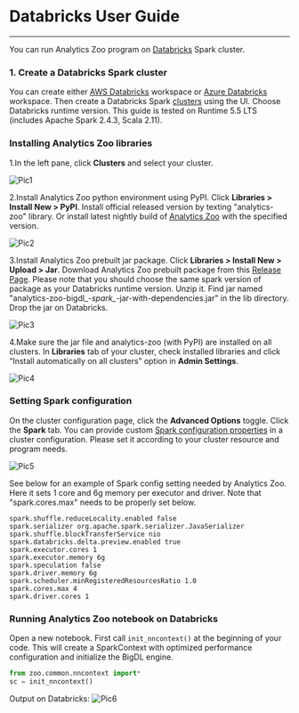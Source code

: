 # Databricks User Guide

---

You can run Analytics Zoo program on [Databricks](https://databricks.com/) Spark cluster.

### **1. Create a Databricks Spark cluster**

You can create either [AWS Databricks](https://docs.databricks.com/getting-started/try-databricks.html) workspace or [Azure Databricks](https://docs.microsoft.com/en-us/azure/azure-databricks/) workspace. Then create a Databricks Spark [clusters](https://docs.databricks.com/clusters/create.html) using the UI. Choose Databricks runtime version. This guide is tested on Runtime 5.5 LTS (includes Apache Spark 2.4.3, Scala 2.11).

### **Installing Analytics Zoo libraries**

1.In the left pane, click **Clusters** and select your cluster.

![Pic1](../images/Databricks1.PNG)

2.Install Analytics Zoo python environment using PyPI. Click **Libraries > Install New > PyPI**. Install official released version by texting "analytics-zoo" library. Or install latest nightly build of [Analytics Zoo](https://pypi.org/project/analytics-zoo/#history) with the specified version.

![Pic2](../images/Databricks2.PNG)

3.Install Analytics Zoo prebuilt jar package. Click **Libraries > Install New > Upload > Jar**. Download Analytics Zoo prebuilt package from this [Release Page](../release.md). Please note that you should choose the same spark version of package as your Databricks runtime version. Unzip it. Find jar named "analytics-zoo-bigdl_*-spark_*-jar-with-dependencies.jar" in the lib directory. Drop the jar on Databricks.

![Pic3](../images/Databricks3.PNG)

4.Make sure the jar file and analytics-zoo (with PyPI) are installed on all clusters. In **Libraries** tab of your cluster, check installed libraries and click “Install automatically on all clusters” option in **Admin Settings**.

![Pic4](../images/Databricks4.PNG)

### **Setting Spark configuration**

On the cluster configuration page, click the **Advanced Options** toggle. Click the **Spark** tab. You can provide custom [Spark configuration properties](https://spark.apache.org/docs/latest/configuration.html) in a cluster configuration. Please set it according to your cluster resource and program needs.

![Pic5](../images/Databricks5.PNG)

See below for an example of Spark config setting needed by Analytics Zoo. Here it sets 1 core and 6g memory per executor and driver. Note that "spark.cores.max" needs to be properly set below.

```
spark.shuffle.reduceLocality.enabled false
spark.serializer org.apache.spark.serializer.JavaSerializer
spark.shuffle.blockTransferService nio
spark.databricks.delta.preview.enabled true
spark.executor.cores 1
spark.executor.memory 6g
spark.speculation false
spark.driver.memory 6g
spark.scheduler.minRegisteredResourcesRatio 1.0
spark.cores.max 4
spark.driver.cores 1
```

### **Running Analytics Zoo notebook on Databricks**

Open a new notebook. First call `init_nncontext()` at the beginning of your code. This will create a SparkContext with optimized performance configuration and initialize the BigDL engine.

```python
from zoo.common.nncontext import*
sc = init_nncontext()
```

Output on Databricks:
![Pic6](../images/Databricks6.PNG)
